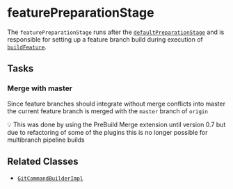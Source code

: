 # featurePreparationStage

The `featurePreparationStage` runs after the
[`defaultPreparationStage`](defaultPreparationStage.md) and is
responsible for setting up a feature branch build during execution of
[`buildFeature`](buildFeature.groovy).

## Tasks

### Merge with master

Since feature branches should integrate without merge conflicts into
master the current feature branch is merged with the `master` branch of
`origin`

:bulb: This was done by using the PreBuild Merge extension until version
0.7 but due to refactoring of some of the plugins this is no longer
possible for multibranch pipeline builds

## Related Classes
* [`GitCommandBuilderImpl`](https://github.com/wcm-io-devops/jenkins-pipeline-library/blob/master/src/io/wcm/devops/jenkins/pipeline/shell/GitCommandBuilderImpl.groovy)
